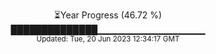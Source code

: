 <p align="center">
⏳Year Progress (46.72 %) <br>
██████████████▁▁▁▁▁▁▁▁▁▁▁▁▁▁▁▁ <br>
<sub>Updated: Tue, 20 Jun 2023 12:34:17 GMT</sub>
</p>


